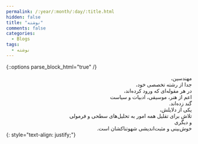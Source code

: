 ```yaml
---
permalink: /:year/:month/:day/:title.html
hidden: false
title: "نوشته"
comments: false
categories:
  - Blogs
tags:
  - نوشته
---
```


{::options parse_block_html="true" /}
<div dir='rtl' align='right'>
مهندسین،<br>
جدا از رشته تخصصی خود،<br>
در هر مقوله‌ای که ورود کرده‌اند،<br>
اعم از هنر، موسیقی، ادبیات و سیاست<br>
گند زده‌اند.<br>
یکی از دلایلش،<br>
تلاش برای تقلیل همه امور به تحلیل‌های سطحی و فرمولی<br>
و دیگری<br>
خوش‌بینی و مثبت‌اندیشی شهوتناکشان است.<br>
</div>
{: style="text-align: justify;"}
